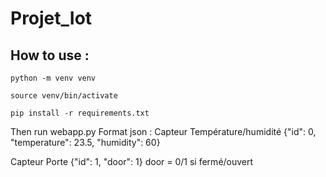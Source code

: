 # Projet_Iot

## How to use : 
```
python -m venv venv

source venv/bin/activate

pip install -r requirements.txt

```

Then run webapp.py
Format json :
Capteur Température/humidité
{"id": 0, "temperature": 23.5, "humidity": 60}

Capteur Porte
{"id": 1, "door": 1} 
door = 0/1 si fermé/ouvert

